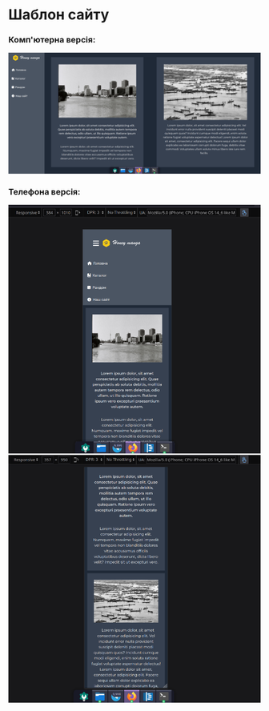 # Шаблон сайту      

### Комп'ютерна версія:
![PC_Screenshot](./docs/web-lab2-pc.png)

### Телефона версія:
![Phone_Screenshot_1](./docs/web-lab2-phone1.png)
![Phone_Screenshot_2](./docs/web-lab2-phone2.png)